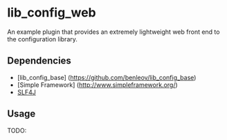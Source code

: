 lib_config_web
==================================================

An example plugin that provides an extremely lightweight web front end to the configuration library.

Dependencies
--------------------------------------

* [lib_config_base] (https://github.com/benleov/lib_config_base)
* [Simple Framework] (http://www.simpleframework.org/)
* [SLF4J](www.slf4j.org/‎) 

Usage
--------------------------------------

TODO:
